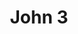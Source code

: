 ---
layout: single_chapter
title: John 3
book_name: John
chapter_name: John 3
weight: 43.003
tags: [archive, single chapter]
---